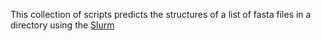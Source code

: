 This collection of scripts predicts the structures of a list of fasta files in a directory using the [Slurm](https://slurm.schedmd.com/documentation.html) 
